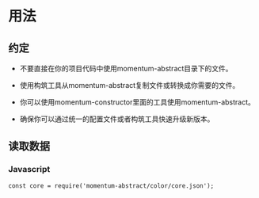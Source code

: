# 用法

## 约定

+ 不要直接在你的项目代码中使用momentum-abstract目录下的文件。

+ 使用构筑工具从momentum-abstract复制文件或转换成你需要的文件。

+ 你可以使用momentum-constructor里面的工具使用momentum-abstract。

+ 确保你可以通过统一的配置文件或者构筑工具快速升级新版本。

## 读取数据

### Javascript 

```
const core = require('momentum-abstract/color/core.json');
```